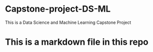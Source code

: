 # Capstone-project-DS-ML
This is a Data Science and Machine Learning Capstone Project
# This is a markdown file in this repo
